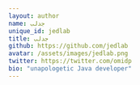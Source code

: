 ```yaml
---
layout: author
name: جدلب
unique_id: jedlab
title: جدلب
github: https://github.com/jedlab
avatar: /assets/images/jedlab.png
twitter: https://twitter.com/omidp
bio: "unapologetic Java developer"
---
```

